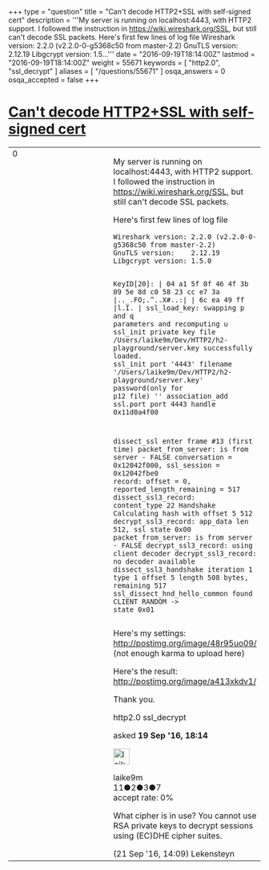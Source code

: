 +++
type = "question"
title = "Can&#x27;t decode HTTP2+SSL with self-signed cert"
description = '''My server is running on localhost:4443, with HTTP2 support. I followed the instruction in https://wiki.wireshark.org/SSL, but still can&#x27;t decode SSL packets. Here&#x27;s first few lines of log file Wireshark version: 2.2.0 (v2.2.0-0-g5368c50 from master-2.2) GnuTLS version: 2.12.19 Libgcrypt version: 1.5...'''
date = "2016-09-19T18:14:00Z"
lastmod = "2016-09-19T18:14:00Z"
weight = 55671
keywords = [ "http2.0", "ssl_decrypt" ]
aliases = [ "/questions/55671" ]
osqa_answers = 0
osqa_accepted = false
+++

<div class="headNormal">

# [Can't decode HTTP2+SSL with self-signed cert](/questions/55671/cant-decode-http2ssl-with-self-signed-cert)

</div>

<div id="main-body">

<div id="askform">

<table id="question-table" style="width:100%;"><colgroup><col style="width: 50%" /><col style="width: 50%" /></colgroup><tbody><tr class="odd"><td style="width: 30px; vertical-align: top"><div class="vote-buttons"><div id="post-55671-score" class="post-score" title="current number of votes">0</div><div id="favorite-count" class="favorite-count"></div></div></td><td><div id="item-right"><div class="question-body"><p>My server is running on localhost:4443, with HTTP2 support. I followed the instruction in <a href="https://wiki.wireshark.org/SSL,">https://wiki.wireshark.org/SSL,</a> but still can't decode SSL packets.</p><p>Here's first few lines of log file</p><pre><code>Wireshark version: 2.2.0 (v2.2.0-0-g5368c50 from master-2.2)
GnuTLS version:    2.12.19
Libgcrypt version: 1.5.0

KeyID[20]:
| 04 a1 5f 0f 46 4f 3b 09 5e 8d c0 58 23 cc e7 3a |.._.FO;.^..X#..:|
| 6c ea 49 ff                                     |l.I.            |
ssl_load_key: swapping p and q parameters and recomputing u
ssl_init private key file /Users/laike9m/Dev/HTTP2/h2-playground/server.key successfully loaded.
ssl_init port &#39;4443&#39; filename &#39;/Users/laike9m/Dev/HTTP2/h2-playground/server.key&#39; password(only for p12 file) &#39;&#39;
association_add ssl.port port 4443 handle 0x11d0a4f00

dissect_ssl enter frame #13 (first time)
packet_from_server: is from server - FALSE
  conversation = 0x12042f000, ssl_session = 0x12042fbe0
  record: offset = 0, reported_length_remaining = 517
dissect_ssl3_record: content_type 22 Handshake
Calculating hash with offset 5 512
decrypt_ssl3_record: app_data len 512, ssl state 0x00
packet_from_server: is from server - FALSE
decrypt_ssl3_record: using client decoder
decrypt_ssl3_record: no decoder available
dissect_ssl3_handshake iteration 1 type 1 offset 5 length 508 bytes, remaining 517 
ssl_dissect_hnd_hello_common found CLIENT RANDOM -&gt; state 0x01</code></pre><p>Here's my settings: <a href="http://postimg.org/image/48r95uo09/">http://postimg.org/image/48r95uo09/</a> (not enough karma to upload here)</p><p>Here's the result: <a href="http://postimg.org/image/a413xkdv1/">http://postimg.org/image/a413xkdv1/</a></p><p>Thank you.</p></div><div id="question-tags" class="tags-container tags">http2.0 ssl_decrypt</div><div id="question-controls" class="post-controls"></div><div class="post-update-info-container"><div class="post-update-info post-update-info-user"><p>asked <strong>19 Sep '16, 18:14</strong></p><img src="https://secure.gravatar.com/avatar/820c611835bb6eea4851c318a3b73345?s=32&amp;d=identicon&amp;r=g" class="gravatar" width="32" height="32" alt="laike9m&#39;s gravatar image" /><p>laike9m<br />
<span class="score" title="11 reputation points">11</span><span title="2 badges"><span class="badge1">●</span><span class="badgecount">2</span></span><span title="3 badges"><span class="silver">●</span><span class="badgecount">3</span></span><span title="7 badges"><span class="bronze">●</span><span class="badgecount">7</span></span><br />
<span class="accept_rate" title="Rate of the user&#39;s accepted answers">accept rate:</span> <span title="laike9m has no accepted answers">0%</span></p></div></div><div id="comments-container-55671" class="comments-container"><span id="55731"></span><div id="comment-55731" class="comment"><div id="post-55731-score" class="comment-score"></div><div class="comment-text"><p>What cipher is in use? You cannot use RSA private keys to decrypt sessions using (EC)DHE cipher suites.</p></div><div id="comment-55731-info" class="comment-info"><span class="comment-age">(21 Sep '16, 14:09)</span> Lekensteyn</div></div></div><div id="comment-tools-55671" class="comment-tools"></div><div class="clear"></div><div id="comment-55671-form-container" class="comment-form-container"></div><div class="clear"></div></div></td></tr></tbody></table>

</div>

</div>

